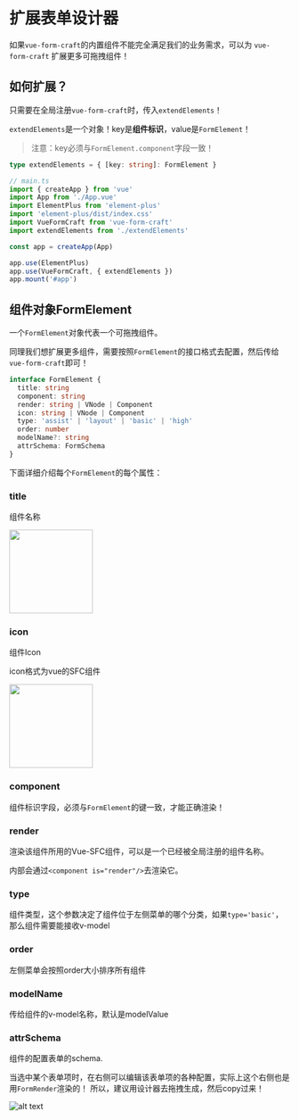 # 扩展表单设计器

如果`vue-form-craft`的内置组件不能完全满足我们的业务需求，可以为 `vue-form-craft` 扩展更多可拖拽组件！


## 如何扩展？

只需要在全局注册`vue-form-craft`时，传入`extendElements`！

`extendElements`是一个对象！key是**组件标识**，value是`FormElement`！

> 注意：key必须与`FormElement.component`字段一致！

```ts
type extendElements = { [key: string]: FormElement }
```

```ts
// main.ts
import { createApp } from 'vue'
import App from './App.vue'
import ElementPlus from 'element-plus'
import 'element-plus/dist/index.css'
import VueFormCraft from 'vue-form-craft'
import extendElements from './extendElements'

const app = createApp(App)

app.use(ElementPlus)
app.use(VueFormCraft, { extendElements })
app.mount('#app')
```

## 组件对象FormElement

一个`FormElement`对象代表一个可拖拽组件。

同理我们想扩展更多组件，需要按照`FormElement`的接口格式去配置，然后传给`vue-form-craft`即可！

```ts
interface FormElement {
  title: string
  component: string
  render: string | VNode | Component
  icon: string | VNode | Component
  type: 'assist' | 'layout' | 'basic' | 'high'
  order: number
  modelName?: string
  attrSchema: FormSchema
}
```

下面详细介绍每个`FormElement`的每个属性：

### title

组件名称

<img src="../assets/name.png" style="height:150px" />

### icon

组件Icon

icon格式为vue的SFC组件

<img src="../assets/icon.png" style="height:150px" />

### component

组件标识字段，必须与`FormElement`的键一致，才能正确渲染！

### render

渲染该组件所用的Vue-SFC组件，可以是一个已经被全局注册的组件名称。

内部会通过`<component is="render"/>`去渲染它。

### type

组件类型，这个参数决定了组件位于左侧菜单的哪个分类，如果`type='basic'`，那么组件需要能接收v-model

### order

左侧菜单会按照order大小排序所有组件

### modelName

传给组件的v-model名称，默认是modelValue

### attrSchema

组件的配置表单的schema.

当选中某个表单项时，在右侧可以编辑该表单项的各种配置，实际上这个右侧也是用`FormRender`渲染的！ 所以，建议用设计器去拖拽生成，然后copy过来！

![alt text](../assets/attr.png)
